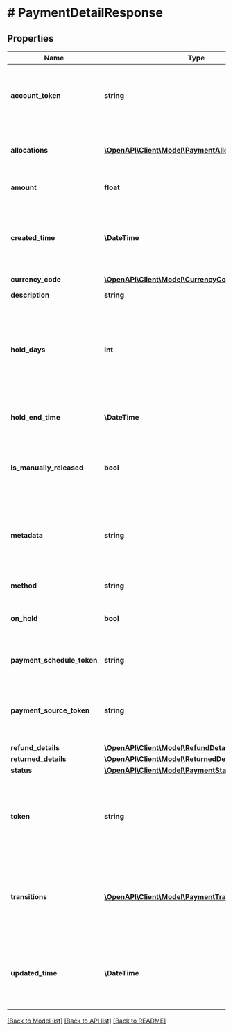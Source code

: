 # # PaymentDetailResponse

## Properties

Name | Type | Description | Notes
------------ | ------------- | ------------- | -------------
**account_token** | **string** | Unique identifier of the credit account on which the payment is made. |
**allocations** | [**\OpenAPI\Client\Model\PaymentAllocationResponse[]**](PaymentAllocationResponse.md) | List of objects which contain information on how payment is allocated. | [optional]
**amount** | **float** | Total amount of the payment. |
**created_time** | **\DateTime** | Date and time when the payment was created on Marqeta&#39;s credit platform, in UTC. |
**currency_code** | [**\OpenAPI\Client\Model\CurrencyCode**](CurrencyCode.md) |  |
**description** | **string** | Description of the payment. |
**hold_days** | **int** | After a payment completes, the number of days to hold the available credit on the account before increasing it. | [default to 0]
**hold_end_time** | **\DateTime** | Date and time when the available credit hold is released. | [optional]
**is_manually_released** | **bool** | Whether the available credit hold was manually released for this payment. | [optional] [default to false]
**metadata** | **string** | Customer-defined additional information about the payment (for example, a check number). | [optional]
**method** | **string** | Method of payment. |
**on_hold** | **bool** | Whether the available credit is on hold for this payment. | [optional] [default to false]
**payment_schedule_token** | **string** | Unique identifier of the payment schedule. | [optional]
**payment_source_token** | **string** | Unique identifier of the payment source. Required for ACH payments. | [optional]
**refund_details** | [**\OpenAPI\Client\Model\RefundDetailsResponse**](RefundDetailsResponse.md) |  | [optional]
**returned_details** | [**\OpenAPI\Client\Model\ReturnedDetails**](ReturnedDetails.md) |  | [optional]
**status** | [**\OpenAPI\Client\Model\PaymentStatus**](PaymentStatus.md) |  |
**token** | **string** | Unique identifier of the payment.  If in the &#x60;detail_object&#x60;, unique identifier of the detail object. |
**transitions** | [**\OpenAPI\Client\Model\PaymentTransitionResponse[]**](PaymentTransitionResponse.md) | Contains one or more &#x60;transitions&#x60; objects, which contain information on a payment status transition. |
**updated_time** | **\DateTime** | Date and time when the payment was last updated on Marqeta&#39;s credit platform, in UTC. |

[[Back to Model list]](../../README.md#models) [[Back to API list]](../../README.md#endpoints) [[Back to README]](../../README.md)
